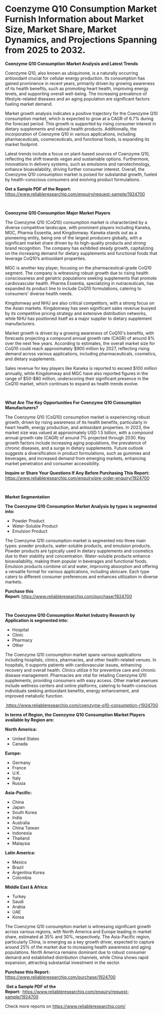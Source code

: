 <p><h1>Coenzyme Q10 Consumption Market Furnish Information about Market Size, Market Share, Market Dynamics, and Projections Spanning from 2025 to 2032.</h1></p><p><strong>Coenzyme Q10 Consumption Market Analysis and Latest Trends</strong></p>
<p><p>Coenzyme Q10, also known as ubiquinone, is a naturally occurring antioxidant crucial for cellular energy production. Its consumption has gained prominence in recent years, primarily driven by growing awareness of its health benefits, such as promoting heart health, improving energy levels, and supporting overall well-being. The increasing prevalence of lifestyle-related diseases and an aging population are significant factors fueling market demand.</p><p>Market growth analysis indicates a positive trajectory for the Coenzyme Q10 consumption market, which is expected to grow at a CAGR of 6.7% during the forecast period. This growth is supported by rising consumer interest in dietary supplements and natural health products. Additionally, the incorporation of Coenzyme Q10 in various applications, including pharmaceuticals, cosmeceuticals, and functional foods, is expanding its market footprint.</p><p>Latest trends include a focus on plant-based sources of Coenzyme Q10, reflecting the shift towards vegan and sustainable options. Furthermore, innovations in delivery systems, such as emulsions and nanotechnology, enhance bioavailability, driving further consumer interest. Overall, the Coenzyme Q10 consumption market is poised for substantial growth, fueled by health-conscious consumers and evolving product formulations.</p></p>
<p><strong>Get a Sample PDF of the Report:&nbsp;</strong> <a href="https://www.reliableresearchiq.com/enquiry/request-sample/1924700?utm_campaign=2730&utm_medium=2&utm_source=Github&utm_content=ia&utm_term=28032025&utm_id=coenzyme-q10-consumption">https://www.reliableresearchiq.com/enquiry/request-sample/1924700</a></p>
<p>&nbsp;</p>
<p><strong>Coenzyme Q10 Consumption Major Market Players</strong></p>
<p><p>The Coenzyme Q10 (CoQ10) consumption market is characterized by a diverse competitive landscape, with prominent players including Kaneka, MGC, Pharma Essentia, and Kingdomway. Kaneka stands out as a pioneering entity, being one of the largest producers globally, with a significant market share driven by its high-quality products and strong brand recognition. The company has exhibited steady growth, capitalizing on the increasing demand for dietary supplements and functional foods that leverage CoQ10’s antioxidant properties.</p><p>MGC is another key player, focusing on the pharmaceutical-grade CoQ10 segment. The company is witnessing robust growth due to rising health consciousness and geriatric populations seeking supplements that promote cardiovascular health. Pharma Essentia, specializing in nutraceuticals, has expanded its product line to include CoQ10 formulations, catering to consumers' diverse health needs.</p><p>Kingdomway and NHU are also critical competitors, with a strong focus on the Asian markets. Kingdomway has seen significant sales revenue buoyed by its competitive pricing strategy and extensive distribution networks, while NHU has positioned itself as a major supplier to dietary supplement manufacturers.</p><p>Market growth is driven by a growing awareness of CoQ10's benefits, with forecasts projecting a compound annual growth rate (CAGR) of around 8% over the next few years. According to estimates, the overall market size for CoQ10 could reach approximately $900 million by 2027, reflecting rising demand across various applications, including pharmaceuticals, cosmetics, and dietary supplements.</p><p>Sales revenue for key players like Kaneka is reported to exceed $100 million annually, while Kingdomway and MGC have also reported figures in the range of $50-$80 million, underscoring their significant presence in the CoQ10 market, which continues to expand as health trends evolve.</p></p>
<p>&nbsp;</p>
<p><strong>What Are The Key Opportunities For Coenzyme Q10 Consumption Manufacturers?</strong></p>
<p><p>The Coenzyme Q10 (CoQ10) consumption market is experiencing robust growth, driven by rising awareness of its health benefits, particularly in heart health, energy production, and antioxidant properties. In 2023, the market size was valued at approximately USD 1.5 billion, with a compound annual growth rate (CAGR) of around 7% projected through 2030. Key growth factors include increasing aging populations, the prevalence of chronic diseases, and a surge in dietary supplements. Future outlook suggests a diversification in product formulations, such as gummies and beverages, and increased demand from emerging markets, enhancing market penetration and consumer accessibility.</p></p>
<p><strong>Inquire or Share Your Questions If Any Before Purchasing This Report:</strong> <a href="https://www.reliableresearchiq.com/enquiry/pre-order-enquiry/1924700?utm_campaign=2730&utm_medium=2&utm_source=Github&utm_content=ia&utm_term=28032025&utm_id=coenzyme-q10-consumption">https://www.reliableresearchiq.com/enquiry/pre-order-enquiry/1924700</a></p>
<p>&nbsp;</p>
<p><strong>Market Segmentation</strong></p>
<p><strong>The Coenzyme Q10 Consumption Market Analysis by types is segmented into:</strong></p>
<p><ul><li>Powder Product</li><li>Water-Soluble Product</li><li>Emulsion Product</li></ul></p>
<p><p>The Coenzyme Q10 consumption market is segmented into three main types: powder products, water-soluble products, and emulsion products. Powder products are typically used in dietary supplements and cosmetics due to their stability and concentration. Water-soluble products enhance bioavailability, making them popular in beverages and functional foods. Emulsion products combine oil and water, improving absorption and offering a versatile format for various applications, including skincare. Each type caters to different consumer preferences and enhances utilization in diverse markets.</p></p>
<p><strong>Purchase this Report:&nbsp;</strong><a href="https://www.reliableresearchiq.com/purchase/1924700?utm_campaign=2730&utm_medium=2&utm_source=Github&utm_content=ia&utm_term=28032025&utm_id=coenzyme-q10-consumption">https://www.reliableresearchiq.com/purchase/1924700</a></p>
<p>&nbsp;</p>
<p><strong>The Coenzyme Q10 Consumption Market Industry Research by Application is segmented into:</strong></p>
<p><ul><li>Hospital</li><li>Clinic</li><li>Pharmacy</li><li>Other</li></ul></p>
<p><p>The Coenzyme Q10 consumption market spans various applications including hospitals, clinics, pharmacies, and other health-related venues. In hospitals, it supports patients with cardiovascular issues, enhancing recovery and overall health. Clinics utilize it for preventive care and chronic disease management. Pharmacies are vital for retailing Coenzyme Q10 supplements, providing consumers with easy access. Other market avenues include wellness centers and online platforms, catering to health-conscious individuals seeking antioxidant benefits, energy enhancement, and improved metabolic function.</p></p>
<p><a href="https://www.reliableresearchiq.com/coenzyme-q10-consumption-r1924700?utm_campaign=2730&utm_medium=2&utm_source=Github&utm_content=ia&utm_term=28032025&utm_id=coenzyme-q10-consumption">&nbsp;https://www.reliableresearchiq.com/coenzyme-q10-consumption-r1924700</a></p>
<p><strong>In terms of Region, the Coenzyme Q10 Consumption Market Players available by Region are:</strong></p>
<p>
    <p> <strong> North America: </strong>
        <ul>
            <li>United States</li>
            <li>Canada</li>
        </ul>
        </p> 
    <p> <strong> Europe: </strong>
        <ul>
            <li>Germany</li>
            <li>France</li>
            <li>U.K.</li>
            <li>Italy</li>
            <li>Russia</li>
        </ul>
        </p> 
    <p> <strong> Asia-Pacific: </strong>
        <ul>
            <li>China</li>
            <li>Japan</li>
            <li>South Korea</li>
            <li>India</li>
            <li>Australia</li>
            <li>China Taiwan</li>
            <li>Indonesia</li>
            <li>Thailand</li>
            <li>Malaysia</li>
        </ul>
        </p> 
    <p> <strong> Latin America: </strong>
        <ul>
            <li>Mexico</li>
            <li>Brazil</li>
            <li>Argentina Korea</li>
            <li>Colombia</li>
        </ul>
        </p> 
    <p> <strong> Middle East & Africa: </strong>
        <ul>
            <li>Turkey</li>
            <li>Saudi</li>
            <li>Arabia</li>
            <li>UAE</li>
            <li>Korea</li>
        </ul>
    </p>
    </p>
<p><p>The Coenzyme Q10 consumption market is witnessing significant growth across various regions, with North America and Europe leading in market share, estimated at 35% and 30%, respectively. The Asia-Pacific region, particularly China, is emerging as a key growth driver, expected to capture around 25% of the market due to increasing health awareness and aging populations. North America remains dominant due to robust consumer demand and established distribution channels, while China shows rapid expansion, attracting substantial investment in the sector.</p></p>
<p><strong>Purchase this Report: </strong><a href="https://www.reliableresearchiq.com/purchase/1924700?utm_campaign=2730&utm_medium=2&utm_source=Github&utm_content=ia&utm_term=28032025&utm_id=coenzyme-q10-consumption">https://www.reliableresearchiq.com/purchase/1924700</a></p>
<p>&nbsp;<strong>Get a Sample PDF of the Report:&nbsp;&nbsp;</strong><a href="https://www.reliableresearchiq.com/enquiry/request-sample/1924700?utm_campaign=2730&utm_medium=2&utm_source=Github&utm_content=ia&utm_term=28032025&utm_id=coenzyme-q10-consumption">https://www.reliableresearchiq.com/enquiry/request-sample/1924700</a></p>
<p><strong></strong></p>
<p>Check more reports on <a href="https://www.reliableresearchiq.com/?utm_campaign=2730&utm_medium=2&utm_source=Github&utm_content=ia&utm_term=28032025&utm_id=coenzyme-q10-consumption">https://www.reliableresearchiq.com/</a></p>
